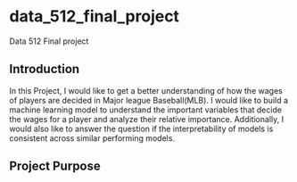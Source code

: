 # data_512_final_project
Data 512 Final project

## Introduction

In this Project, I would like to get a better understanding of how the wages of players are decided in Major league Baseball(MLB). I would like to build a machine learning model to understand the important variables that decide the wages for a player and analyze their relative importance. Additionally, I would also like to answer the question if the interpretability of models is consistent across similar performing models.

## Project Purpose


